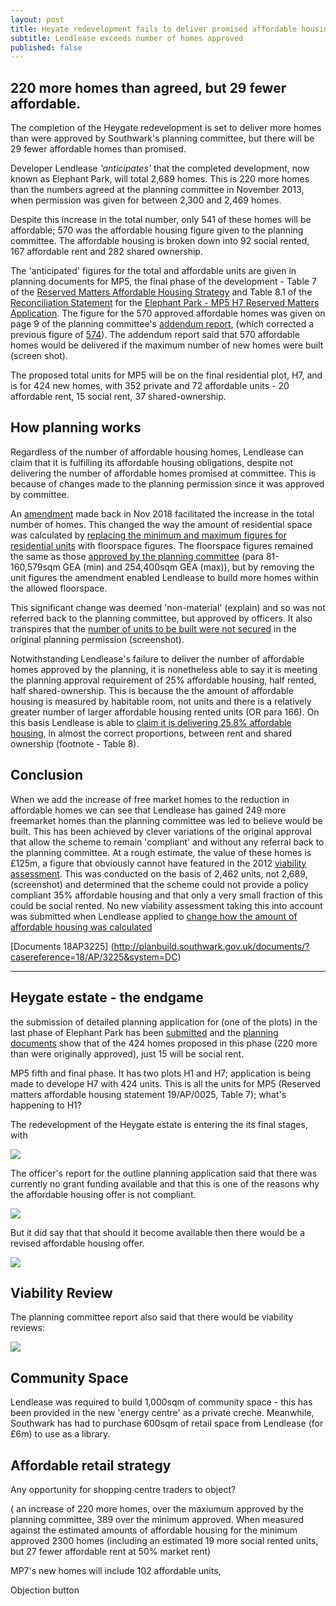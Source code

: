 ```yaml
---
layout: post
title: Heyate redevelopment fails to deliver promised affordable housing
subtitle: Lendlease exceeds number of homes approved
published: false
---
```


## 220 more homes than agreed, but 29 fewer affordable.

The completion of the Heygate redevelopment is set to deliver more homes than were approved by Southwark's planning committee, but there will be 29 fewer affordable homes than promised.

Developer Lendlease _'anticipates'_ that the completed development, now known as Elephant Park, will total 2,689 homes.  This is 220 more homes than the numbers agreed at the planning committee in November 2013, when permission was given for between 2,300 and 2,469 homes.

Despite this increase in the total number, only 541 of these homes will be affordable; 570 was the affordable housing figure given to the planning committee.  The affordable housing is broken down into 92 social rented, 167 affordable rent and 282 shared ownership.

The 'anticipated' figures for the total and affordable units are given in planning documents for MP5, the final phase of the development - Table 7 of the [Reserved Matters Affordable Housing Strategy](http://35percent.org/img/epupdatedahstrategy.pdf) and Table 8.1 of the [Reconciliation Statement](http://planbuild.southwark.gov.uk/documents/?GetDocument=%7b%7b%7b!ODWxL4QoZvkgXXbACxb5vg%3d%3d!%7d%7d%7d) for the [Elephant Park - MP5 H7 Reserved Matters Application](https://planning.southwark.gov.uk/online-applications/applicationDetails.do?activeTab=externalDocuments&keyVal=_STHWR_DCAPR_9582742).  The figure for the 570 approved affordable homes was given on page 9 of the planning committee's [addendum report](http://planbuild.southwark.gov.uk/documents/?GetDocument=%7b%7b%7b!Q7K%2bVQ5GwV3kVWHHRXBCqg%3d%3d!%7d%7d%7d), (which corrected a previous figure of [574](http://planbuild.southwark.gov.uk/documents/?GetDocument=%7b%7b%7b!swSywGCW3zgzV1miHXgXSg%3d%3d!%7d%7d%7d)).  The addendum report said that 570 affordable homes would be delivered if the maximum number of new homes were built (screen shot).

The proposed total units for MP5 will be on the final residential plot, H7, and is for 424 new homes, with 352 private and 72 affordable units - 20 affordable rent, 15 social rent, 37 shared-ownership.


## How planning works

Regardless of the number of affordable housing homes, Lendlease can claim that it is fulfilling its affordable housing obligations, despite not delivering the number of affordable homes promised at committee.  This is because of changes made to the planning permission since it was approved by committee.

An [amendment](https://planning.southwark.gov.uk/online-applications/applicationDetails.do?activeTab=externalDocuments&keyVal=_STHWR_DCAPR_9580199) made back in Nov 2018 facilitated the increase in the total number of homes.  This changed the way the amount of residential space was calculated by [replacing the minimum and maximum figures for residential units](http://planbuild.southwark.gov.uk/documents/?GetDocument=%7b%7b%7b!s8fyBoziHiy%2fr1TPdwL8eQ%3d%3d!%7d%7d%7d) with floorspace figures. The floorspace figures remained the same as those [approved by the planning committee](http://planbuild.southwark.gov.uk/documents/?GetDocument=%7b%7b%7b!hgyBVuEH%2b8BxXry2bGRAtA%3d%3d!%7d%7d%7d)   (para 81- 160,579sqm GEA (min) and 254,400sqm GEA (max)), but by removing the unit figures the amendment enabled Lendlease to build more homes within the allowed floorspace.

This significant change was deemed 'non-material' (explain) and so was not referred back to the planning committee, but approved by officers. It also transpires that the [number of units to be built were not secured](http://planbuild.southwark.gov.uk/documents/?GetDocument=%7b%7b%7b!RmPsohICrz2DqmiiC%2fGX%2fQ%3d%3d!%7d%7d%7d) in the original planning permission (screenshot).

Notwithstanding Lendlease's failure to deliver the number of affordable homes approved by the planning, it is nonetheless able to say it is meeting the planning approval requirement of 25% affordable housing, half rented, half shared-ownership.  This is because the the amount of affordable housing is measured by habitable room, not units and there is a relatively greater number of larger affordable housing rented units (OR para 166). On this basis Lendlease is able to [claim it is delivering 25.8% affordable housing](http://planbuild.southwark.gov.uk/documents/?casereference=19/AP/1166&system=DC), in almost the correct proportions, between rent and shared ownership (footnote - Table 8).

## Conclusion

When we add the increase of free market homes to the reduction in affordable homes we can see that Lendlease has gained 249 more freemarket homes than the planning committee was led to believe would be built. This has been achieved by clever variations of the original approval that allow the scheme to remain 'compliant' and without any referral back to the planning committee. At a rough estimate, the value of these homes is £125m, a figure that obviously cannot have featured in the 2012 [viability assessment](http://crappistmartin.github.io/images/HeygateViabilityAssessment_MainReport.pdf).  This was conducted on the basis of 2,462 units, not 2,689, (screenshot) and determined that the scheme could not provide a policy compliant 35% affordable housing and that only a very small fraction of this could be social rented.  No new viability assessment taking this into account was submitted when Lendlease applied to [change how the amount of affordable housing was calculated](http://planbuild.southwark.gov.uk/documents/?casereference=18/AP/3225&system=DC)



[Documents 18AP3225] (http://planbuild.southwark.gov.uk/documents/?casereference=18/AP/3225&system=DC)

---------------------------------------------------------------------------------------------------------



## Heygate estate - the endgame

the submission of detailed planning application for (one of the plots) in the last phase of Elephant Park has been [submitted](http://planbuild.southwark.gov.uk/documents/?casereference=19/AP/1166&system=DC) and the [planning documents](http://35percent.org/img/epupdatedahstrategy.pdf) show that of the 424 homes proposed in this phase (220 more than were originally approved), just 15 will be social rent.

MP5 fifth and final phase. It has two plots H1 and H7; application is being made to develope H7 with 424 units.  This is all the units for MP5 (Reserved matters affordable housing statement 19/AP/0025, Table 7); what's happening to H1?
 
 
The redevelopment of the Heygate estate is entering the its final stages, with



![](http://35percent.org/img/epark92socialrent.jpg)

The officer's report for the outline planning application said that there was currently no grant funding available and that this is one of the reasons why the affordable housing offer is not compliant.


![](http://35percent.org/img/gfunding1.png)

But it did say that that should it become available then there would be a revised affordable housing offer.

![](http://35percent.org/img/gfunding2.png)


## Viability Review
The planning committee report also said that there would be viability reviews:

![](http://35percent.org/img/vrev.png)

## Community Space
 Lendlease was required to build 1,000sqm of community space - this has been provided in the new 'energy centre' as a private creche.
Meanwhile, Southwark has had to purchase 600sqm of retail space from Lendlease (for £6m) to use as a library.

## Affordable retail strategy

Any opportunity for shopping centre traders to object?



 ( an increase of 220 more homes, over the maxiumum approved by the planning committee, 389 over the minimum approved.  When measured against the estimated amounts of affordable housing for the minimum approved 2300 homes  (including an estimated 19 more social rented units, but 27 fewer affordable rent at 50% market rent)
 
MP7's new homes will include 102 affordable units,

Objection button
